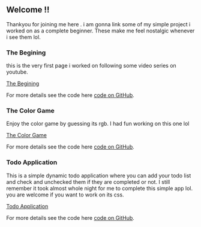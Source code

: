 ## Welcome !!

Thankyou for joining me here . i am gonna link some of my simple project i worked on as a complete beginner. These make me feel nostalgic whenever i see them lol.

### The Begining

this is the very first page i worked on following some video series on youtube.

[The Begining](https://muneeer.github.io/thebegining/)

For more details see the code here [code on GitHub](https://github.com/Muneeer/thebegining).

### The Color Game

Enjoy the color game by guessing its rgb. I had fun working on this one lol

[The Color Game](https://muneeer.github.io/TheColorMasters/)

For more details see the code here [code on GitHub](https://github.com/Muneeer/TheColorMasters).

### Todo Application

This is a simple dynamic todo application where you can add your todo list and check and unchecked them if they are completed or not. I still remember it took almost whole night for me to complete this simple app lol.
you are welcome if you want to work on its css.


[Todo Application](https://muneeer.github.io/Simple-TODO-App/)

For more details see the code here [code on GitHub](https://github.com/Muneeer/Simple-TODO-App).
